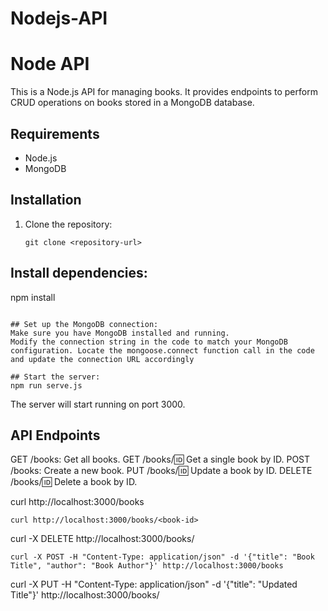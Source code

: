 # Nodejs-API
# Node API

This is a Node.js API for managing books. It provides endpoints to perform CRUD operations on books stored in a MongoDB database.

## Requirements

- Node.js
- MongoDB

## Installation

1. Clone the repository:

   ```shell
   git clone <repository-url>

## Install dependencies:
  
  npm install
```

## Set up the MongoDB connection:
Make sure you have MongoDB installed and running.
Modify the connection string in the code to match your MongoDB configuration. Locate the mongoose.connect function call in the code and update the connection URL accordingly

## Start the server:
npm run serve.js
```
The server will start running on port 3000.

## API Endpoints
GET /books: Get all books.
GET /books/:id: Get a single book by ID.
POST /books: Create a new book.
PUT /books/:id: Update a book by ID.
DELETE /books/:id: Delete a book by ID.

curl http://localhost:3000/books
```
curl http://localhost:3000/books/<book-id>
```
curl -X DELETE http://localhost:3000/books/<book-id>
```
curl -X POST -H "Content-Type: application/json" -d '{"title": "Book Title", "author": "Book Author"}' http://localhost:3000/books
```
curl -X PUT -H "Content-Type: application/json" -d '{"title": "Updated Title"}' http://localhost:3000/books/<book-id>
```

